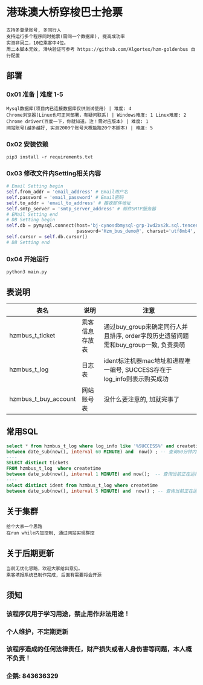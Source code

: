 # 港珠澳大桥穿梭巴士抢票
```angular2html
支持多登录账号, 多同行人 
支持运行多个程序同时抢票(需同一个数据库), 提高成功率
实测非周二，10位乘客中4位。
周二本脚本无效, 滑块验证可参考 https://github.com/Algortex/hzm-goldenbus 自行配置
```
## 部署
### 0x01 准备 | 难度 1-5
```angular2html
Mysql数据库(项目内已连接数据库仅供测试使用) | 难度: 4
Chrome浏览器(Linux也可正常部署，有疑问联系) | Windows难度: 1 Linux难度: 2
Chrome driver(百度一下，你就知道。注！需对应版本) | 难度: 1
网站账号(越多越好, 实测2000个账号大概能跑20个本脚本) | 难度: 5
```
### 0x02 安装依赖
```shell
pip3 install -r requirements.txt
```

### 0x03 修改文件内Setting相关内容
```python
# Email Setting begin
self.from_addr = 'email_address' # Email用户名
self.password = 'email_password' # Email密码
self.to_addr = 'email_to_address' # 接收邮件地址
self.smtp_server = 'smtp_server_address' # 邮件SMTP服务器
# EMail Setting end
# DB Setting begin
self.db = pymysql.connect(host='bj-cynosdbmysql-grp-1wd2xs2k.sql.tencentcdb.com', port=23776, user='hzm_bus_demo',
                          password='Hzm_bus_demo@', charset='utf8mb4', database='hzm_bus_demo')
self.cursor = self.db.cursor()
# DB Setting end
```

### 0x04 开始运行
```shell
python3 main.py
```

## 表说明
| 表名  | 说明      | 注意                                                      |
|-----|---------|---------------------------------------------------------|
| hzmbus_t_ticket | 乘客信息存放表 | 通过buy_group来确定同行人并且排序, order字段历史遗留问题需和buy_group一致, 负责卖萌 |
| hzmbus_t_log | 日志表     | ident标注机器mac地址和进程唯一编号, SUCCESS存在于log_info则表示购买成功        |
| hzmbus_t_buy_account | 网站账号表   | 没什么要注意的, 加就完事了                                          |

## 常用SQL
```sql
select * from hzmbus_t_log where log_info like '%SUCCESS%' and createtime
between date_sub(now(), interval 60 MINUTE) and  now() ; -- 查询60分钟内购票成功的账号信息及乘客信息
----
SELECT distinct tickets
FROM hzmbus_t_log  where createtime
between date_sub(now(), interval 1 MINUTE) and now();  -- 查询当前正在运行的乘客信息
----
select distinct ident from hzmbus_t_log where createtime
between date_sub(now(), interval 5 MINUTE) and  now() ; -- 查询当前正在运行的节点
```

## 关于集群
```angular2html
给个大家一个思路
在run while内加控制, 通过网站实现群控
```

## 关于后期更新
```angular2html
当前无优化思路，欢迎大家给出意见。
乘客填报系统已制作完成, 后面有需要将会开源
```

## 须知
### 该程序仅用于学习用途，禁止用作非法用途！
### 个人维护，不定期更新
### 该程序造成的任何法律责任，财产损失或者人身伤害等问题，本人概不负责！
### 企鹅: 843636329
